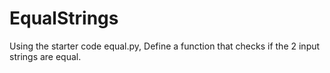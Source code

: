 # EqualStrings
Using the starter code equal.py, Define a function that checks if the 2 input strings are equal. 
